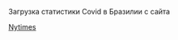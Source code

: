 Загрузка статистики Covid в Бразилии с сайта 

[Nytimes]([https://www.nytimes.com/interactive/2021/world/brazil-covid-cases.html)
